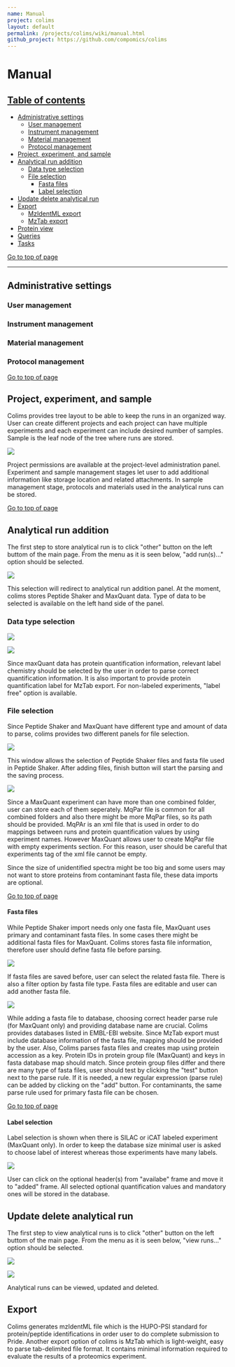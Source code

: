 ```yaml
---
name: Manual
project: colims
layout: default
permalink: /projects/colims/wiki/manual.html
github_project: https://github.com/compomics/colims
---
```


# Manual

## [Table of contents](#table-of-contents)

  * [Administrative settings](#administrative-settings)
    * [User management](#user-management)
    * [Instrument management](#instrument-management)
    * [Material management](#material-management)
    * [Protocol management](#protocol-management)
  * [Project, experiment, and sample](#project-experiment-and-sample)
  * [Analytical run addition](#analytical-run-addition)
    * [Data type selection](#data-type-selection)
    * [File selection](#file-selection)
      * [Fasta files](#fasta-files)
      * [Label selection](#label-selection)
  * [Update delete analytical run](#update-delete-analytical-run)
  * [Export](#export)
    * [MzIdentML export](#MzIdentML-export)
    * [MzTab export](#MzTab-export)
  * [Protein view](#protein-view)
  * [Queries](#queries)
  * [Tasks](#tasks)

[Go to top of page](#table-of-contents)

----

## Administrative settings

### User management

### Instrument management

### Material management

### Protocol management

[Go to top of page](#table-of-contents)

## Project, experiment, and sample

Colims provides tree layout to be able to keep the runs in an organized way. User can create different projects and each project can have multiple experiments and each experiment can include desired number of samples. Sample is the leaf node of the tree where runs are stored.

![](https://github.com/compomics/colims/wiki/project-exp-sample.png)

Project permissions are available at the project-level administration panel. Experiment and sample management stages let user to add additional information like storage location and related attachments. In sample management stage, protocols and materials used in the analytical runs can be stored.

[Go to top of page](#table-of-contents)

## Analytical run addition

The first step to store analytical run is to click "other" button on the left buttom of the main page. From the menu as it is seen below, "add run(s)..." option should be selected.

![](https://github.com/compomics/colims/wiki/add_run.png)

This selection will redirect to analytical run addition panel. At the moment, colims stores Peptide Shaker and MaxQuant data. Type of data to be selected is available on the left hand side of the panel.

### Data type selection

![](https://github.com/compomics/colims/wiki/peptide_shaker_add_run.png)

![](https://github.com/compomics/colims/wiki/maxquant_add_run.png)

Since maxQuant data has protein quantification information, relevant label chemistry should be selected by the user in order to parse correct quantification information. It is also important to provide protein quantification label for MzTab export. For non-labeled experiments, "label free" option is available.

### File selection

Since Peptide Shaker and MaxQuant have different type and amount of data to parse, colims provides two different panels for file selection. 

![](https://github.com/compomics/colims/wiki/peptide_shaker_file_add.png)

This window allows the selection of Peptide Shaker files and fasta file used in Peptide Shaker. After adding files, finish button will start the parsing and the saving process.

![](https://github.com/compomics/colims/wiki/maxquant_file_add.png)

Since a MaxQuant experiment can have more than one combined folder, user can store each of them seperately. MqPar file is common for all combined folders and also there might be more MqPar files, so its path should be provided. MqPAr is an xml file that is used in order to do mappings between runs and protein quantification values by using experiment names. However MaxQuant allows user to create MqPar file with empty experiments section. For this reason, user should be careful that experiments tag of the xml file cannot be empty.

Since the size of unidentified spectra might be too big and some users may not want to store proteins from contaminant fasta file, these data imports are optional.

[Go to top of page](#table-of-contents)

#### Fasta files

While Peptide Shaker import needs only one fasta file, MaxQuant uses primary and contaminant fasta files. In some cases there might be additional fasta files for MaxQuant. Colims stores fasta file information, therefore user should define fasta file before parsing. 

![](https://github.com/compomics/colims/wiki/fasta_db_maganement.png)

If fasta files are saved before, user can select the related fasta file. There is also a filter option by fasta file type. Fasta files are editable and user can add another fasta file.

![](https://github.com/compomics/colims/wiki/fasta_db_add.png)

While adding a fasta file to database, choosing correct header parse rule (for MaxQuant only) and providing database name are crucial. Colims provides databases listed in EMBL-EBI website. Since MzTab export must include database information of the fasta file, mapping should be provided by the user. Also, Colims parses fasta files and creates map using protein accession as a key. Protein IDs in protein group file (MaxQuant) and keys in fasta database map should match. Since protein group files differ and there are many type of fasta files, user should test by clicking the "test" button next to the parse rule. If it is needed, a new regular expression (parse rule) can be added by clicking on the "add" button. For contaminants, the same parse rule used for primary fasta file can be chosen.

[Go to top of page](#table-of-contents)

#### Label selection

Label selection is shown when there is SILAC or iCAT labeled experiment (MaxQuant only). In order to keep the database size minimal user is asked to choose label of interest whereas those experiments have many labels. 

![](https://github.com/compomics/colims/wiki/label_selection.png)

User can click on the optional header(s) from "availabe" frame and move it to "added" frame. All selected optional quantification values and mandatory ones will be stored in the database.

## Update delete analytical run

The first step to view analytical runs is to click "other" button on the left buttom of the main page. From the menu as it is seen below, "view runs..." option should be selected.

![](https://github.com/compomics/colims/wiki/view_run.png)

![](https://github.com/compomics/colims/wiki/run_update_delete.png)

Analytical runs can be viewed, updated and deleted.

## Export

Colims generates mzIdentML file which is the HUPO-PSI standard for protein/peptide identifications in order user to do complete submission to Pride. Another export option of colims is MzTab which is light-weight, easy to parse  tab-delimited file format. It contains minimal information required to evaluate the results of a proteomics experiment.